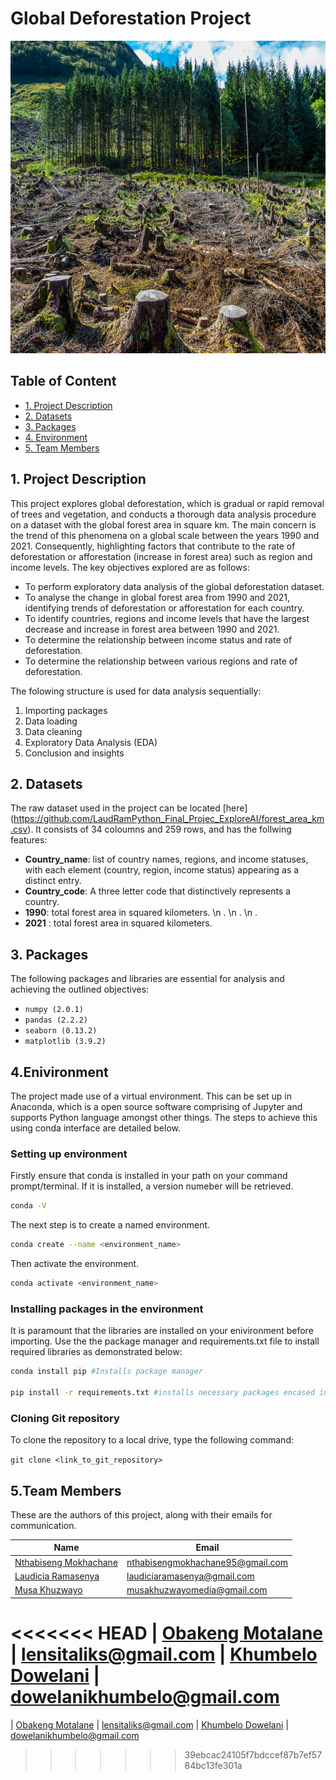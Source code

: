 # Global Deforestation Project

<div id="Deforestation_image", align="center">

  <img src="Deforestation_image.jpg" width="700" height="500" alt=""/>

</div>


## Table of Content

* [1. Project Description](#project-description)
* [2. Datasets](#dataset)
* [3. Packages](#packages)
* [4. Environment](#environment)
* [5. Team Members](#team-members)


## 1. Project Description <a class="anchor" id="project-description"></a>

This project explores global deforestation, which is gradual or rapid removal of trees and vegetation, and conducts a thorough data analysis procedure on a dataset with the global forest area in square km. The main concern is the trend of this phenomena on a global scale between the years 1990 and 2021. Consequently, highlighting factors that contribute to the rate of deforestation or afforestation (increase in forest area) such as region and income levels. The key objectives explored are as follows:
* To perform exploratory data analysis of the global deforestation dataset.
* To analyse the change in global forest area from 1990 and 2021, identifying trends of deforestation or afforestation for each country.
* To identify countries, regions and income levels that have the largest decrease and increase in forest area between 1990 and 2021.
* To determine the relationship between income status and rate of deforestation.
* To determine the relationship between various regions and rate of deforestation.

The folowing structure is used for data analysis sequentially:
1. Importing packages
2. Data loading
3. Data cleaning
4. Exploratory Data Analysis (EDA)
5. Conclusion and insights


## 2. Datasets <a class="anchor" id="dataset"></a>

The raw dataset used in the project can be located [here] (https://github.com/LaudRamPython_Final_Projec_ExploreAI/forest_area_km.csv). It consists of 34 coloumns and 259 rows, and has the follwing features:
* <b>Country_name</b>: list of country names, regions, and income statuses, with each element (country, region, income status) appearing as a distinct entry.
* <b>Country_code</b>: A three letter code that distinctively represents a country.
* <b>1990</b>: total forest area in squared kilometers.
    \n .
    \n .
    \n .
* <b>2021</b> : total forest area in squared kilometers.

## 3. Packages <a class="anchor" id="packages"></a>


The following packages and libraries are essential for analysis and achieving the outlined objectives:

+ `numpy (2.0.1)`
+ `pandas (2.2.2)`
+ `seaborn (0.13.2)`
+ `matplotlib (3.9.2)`


## 4.Enivironment <a class="anchor" id="environment"></a>

The project made use of a virtual environment. This can be set up in Anaconda, which is a open source software comprising of Jupyter and supports Python language amongst other things. The steps to achieve this using conda interface are detailed below.

###  Setting up environment

Firstly ensure that conda is installed in your path on your command prompt/terminal. If it is installed, a version numeber will be retrieved. 
```bash
conda -V
```
The next step is to create a named environment.
```bash
conda create --name <environment_name>
```
Then activate the environment.
```bash
conda activate <environment_name>
```

### Installing packages in the environment

It is paramount that the libraries are installed on your enivironment before importing. Use the the package manager and requirements.txt file to install required libraries as demonstrated below:
```bash
conda install pip #Installs package manager

pip install -r requirements.txt #installs necessary packages encased in requirements.txt
```

### Cloning Git repository

To clone the repository to a local drive, type the following command:

`git clone <link_to_git_repository>`


## 5.Team Members <a class="anchor" id="team-members"></a>

These are the authors of this project, along with their emails for communication.

| Name                                                                                        |  Email              
|---------------------------------------------------------------------------------------------|--------------------             
| [Nthabiseng Mokhachane](https://github.com/NthabisengM95)                                                                    | nthabisengmokhachane95@gmail.com
| [Laudicia Ramasenya](https://github.com/LaudRam)                                                                      | laudiciaramasenya@gmail.com
| [Musa Khuzwayo](https://github.com/MusaKhuzwayo)                                                                           | musakhuzwayomedia@gmail.com
<<<<<<< HEAD
| [Obakeng Motalane](https://github.com/lensitaliks)                                                                        | lensitaliks@gmail.com
| [Khumbelo Dowelani](https://github.com/dowelani)                                                                       | dowelanikhumbelo@gmail.com
=======
| [Obakeng Motalane]()                                                                        | lensitaliks@gmail.com
| [Khumbelo Dowelani](https://github.com/dowelani)                                                                       | dowelanikhumbelo@gmail.com
>>>>>>> 39ebcac24105f7bdccef87b7ef5784bc13fe301a
